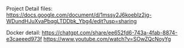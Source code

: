 Project Detail files:
https://docs.google.com/document/d/1mssy2J6koebIz2jg-WDundHJuXvaPbqgLTDDbk_Ybg4/edit?usp=sharing

Docker detail:
https://chatgpt.com/share/ee652fd6-743a-4fab-8874-e3caeeed973f
https://www.youtube.com/watch?v=SOwZQcNoyYg
